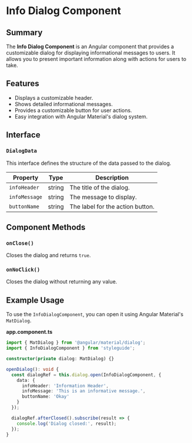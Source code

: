 # Info Dialog Component

## Summary

The **Info Dialog Component** is an Angular component that provides a customizable dialog for displaying informational messages to users. It allows you to present important information along with actions for users to take.

## Features

- Displays a customizable header.
- Shows detailed informational messages.
- Provides a customizable button for user actions.
- Easy integration with Angular Material's dialog system.

## Interface

### `DialogData`

This interface defines the structure of the data passed to the dialog.

| Property       | Type   | Description                      |
|----------------|--------|----------------------------------|
| `infoHeader`   | string | The title of the dialog.        |
| `infoMessage`  | string | The message to display.         |
| `buttonName`   | string | The label for the action button. |

## Component Methods

### `onClose()`

Closes the dialog and returns `true`.

### `onNoClick()`

Closes the dialog without returning any value.

## Example Usage

To use the `InfoDialogComponent`, you can open it using Angular Material's `MatDialog`.

**app.component.ts**

```typescript
import { MatDialog } from '@angular/material/dialog';
import { InfoDialogComponent } from 'styleguide';

constructor(private dialog: MatDialog) {}

openDialog(): void {
  const dialogRef = this.dialog.open(InfoDialogComponent, {
    data: {
      infoHeader: 'Information Header',
      infoMessage: 'This is an informative message.',
      buttonName: 'Okay'
    }
  });

  dialogRef.afterClosed().subscribe(result => {
    console.log('Dialog closed:', result);
  });
}
